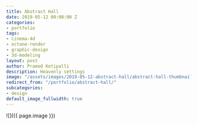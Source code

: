 ```yaml
---
title: Abstract Hall
date: 2019-05-12 00:00:00 Z
categories:
- portfolio
tags:
- cinema-4d
- octane-render
- graphic-design
- 3d-modeling
layout: post
author: Pramod Kotipalli
description: Heavenly settings
image: "/assets/images/2019-05-12-abstract-hall/abstract-hall-thumbnail.png"
redirect_from: "/portfolio/abstract-hall/"
subcategories:
- design
default_image_fullwidth: true
---
```


![]({{ page.image }})
